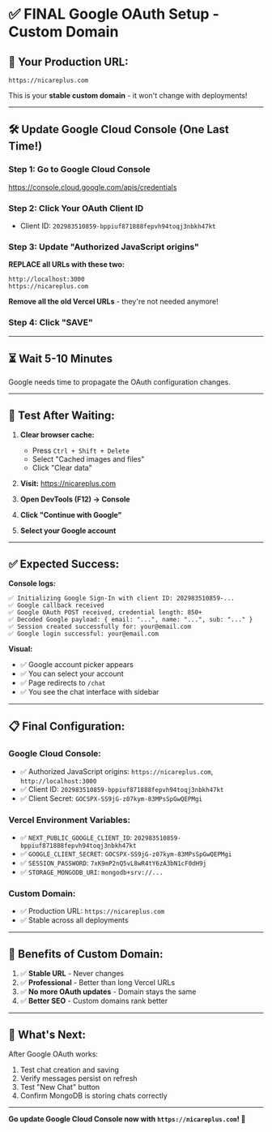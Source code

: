 # ✅ FINAL Google OAuth Setup - Custom Domain

## 🎯 **Your Production URL:**
```
https://nicareplus.com
```

This is your **stable custom domain** - it won't change with deployments!

---

## 🛠️ **Update Google Cloud Console (One Last Time!)**

### **Step 1: Go to Google Cloud Console**

https://console.cloud.google.com/apis/credentials

### **Step 2: Click Your OAuth Client ID**

- Client ID: `202983510859-bppiuf871888fepvh94toqj3nbkh47kt`

### **Step 3: Update "Authorized JavaScript origins"**

**REPLACE all URLs with these two:**

```
http://localhost:3000
https://nicareplus.com
```

**Remove all the old Vercel URLs** - they're not needed anymore!

### **Step 4: Click "SAVE"**

---

## ⏳ **Wait 5-10 Minutes**

Google needs time to propagate the OAuth configuration changes.

---

## 🧪 **Test After Waiting:**

1. **Clear browser cache:**
   - Press `Ctrl + Shift + Delete`
   - Select "Cached images and files"
   - Click "Clear data"

2. **Visit:** https://nicareplus.com

3. **Open DevTools (F12) → Console**

4. **Click "Continue with Google"**

5. **Select your Google account**

---

## ✅ **Expected Success:**

**Console logs:**
```
✅ Initializing Google Sign-In with client ID: 202983510859-...
✅ Google callback received
✅ Google OAuth POST received, credential length: 850+
✅ Decoded Google payload: { email: "...", name: "...", sub: "..." }
✅ Session created successfully for: your@email.com
✅ Google login successful: your@email.com
```

**Visual:**
- ✅ Google account picker appears
- ✅ You can select your account
- ✅ Page redirects to `/chat`
- ✅ You see the chat interface with sidebar

---

## 📋 **Final Configuration:**

### **Google Cloud Console:**
- ✅ Authorized JavaScript origins: `https://nicareplus.com`, `http://localhost:3000`
- ✅ Client ID: `202983510859-bppiuf871888fepvh94toqj3nbkh47kt`
- ✅ Client Secret: `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`

### **Vercel Environment Variables:**
- ✅ `NEXT_PUBLIC_GOOGLE_CLIENT_ID`: `202983510859-bppiuf871888fepvh94toqj3nbkh47kt`
- ✅ `GOOGLE_CLIENT_SECRET`: `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`
- ✅ `SESSION_PASSWORD`: `7xK9mP2nQ5vL8wR4tY6zA3bN1cF0dH9j`
- ✅ `STORAGE_MONGODB_URI`: `mongodb+srv://...`

### **Custom Domain:**
- ✅ Production URL: `https://nicareplus.com`
- ✅ Stable across all deployments

---

## 🎉 **Benefits of Custom Domain:**

1. ✅ **Stable URL** - Never changes
2. ✅ **Professional** - Better than long Vercel URLs
3. ✅ **No more OAuth updates** - Domain stays the same
4. ✅ **Better SEO** - Custom domains rank better

---

## 🚀 **What's Next:**

After Google OAuth works:
1. Test chat creation and saving
2. Verify messages persist on refresh
3. Test "New Chat" button
4. Confirm MongoDB is storing chats correctly

---

**Go update Google Cloud Console now with `https://nicareplus.com`! 🎯**




